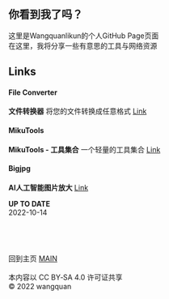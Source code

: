 ## **你看到我了吗？**

这里是Wangquanlikun的个人GitHub Page页面  
在这里，我将分享一些有意思的工具与网络资源  

## **Links**  

#### File Converter  
**文件转换器** 
将您的文件转换成任意格式 
 [Link](https://convertio.co/)   

#### MikuTools  
**MikuTools - 工具集合** 
一个轻量的工具集合 
 [Link](https://tools.miku.ac/)   
 
#### Bigjpg  
**AI人工智能图片放大** 
 [Link](https://bigjpg.com/)   
 
**UP TO DATE**  
2022-10-14


## &emsp;   
回到主页 [MAIN](https://wangquanlikun.github.io/)   
&emsp;   
本内容以 CC BY‑SA 4.0 许可证共享  
© 2022 wangquan  
